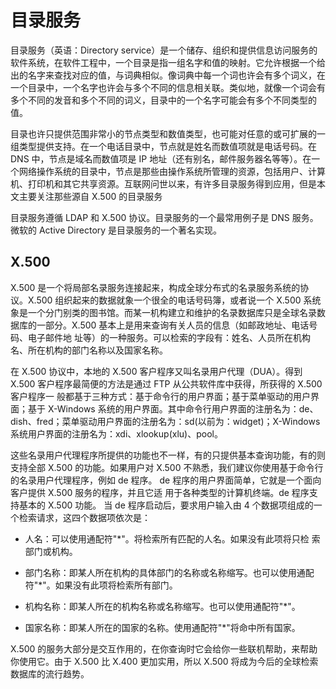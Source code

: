 # 目录服务

目录服务（英语：Directory service）是一个储存、组织和提供信息访问服务的软件系统，在软件工程中，一个目录是指一组名字和值的映射。它允许根据一个给出的名字来查找对应的值，与词典相似。像词典中每一个词也许会有多个词义，在一个目录中，一个名字也许会与多个不同的信息相关联。类似地，就像一个词会有多个不同的发音和多个不同的词义，目录中的一个名字可能会有多个不同类型的值。

目录也许只提供范围非常小的节点类型和数值类型，也可能对任意的或可扩展的一组类型提供支持。在一个电话目录中，节点就是姓名而数值项就是电话号码。在 DNS 中，节点是域名而数值项是 IP 地址（还有别名，邮件服务器名等等）。在一个网络操作系统的目录中，节点是那些由操作系统所管理的资源，包括用户、计算机、打印机和其它共享资源。互联网问世以来，有许多目录服务得到应用，但是本文主要关注那些源自 X.500 的目录服务

目录服务遵循 LDAP 和 X.500 协议。目录服务的一个最常用例子是 DNS 服务。微软的 Active Directory 是目录服务的一个著名实现。

## X.500

X.500 是一个将局部名录服务连接起来，构成全球分布式的名录服务系统的协议。X.500 组织起来的数据就象一个很全的电话号码簿，或者说一个 X.500 系统象是一个分门别类的图书馆。而某一机构建立和维护的名录数据库只是全球名录数据库的一部分。X.500 基本上是用来查询有关人员的信息（如邮政地址、电话号码、电子邮件地 址等）的一种服务。可以检索的字段有：姓名、人员所在机构名、所在机构的部门名称以及国家名称。

在 X.500 协议中，本地的 X.500 客户程序又叫名录用户代理（DUA）。得到 X.500 客户程序最简便的方法是通过 FTP 从公共软件库中获得，所获得的 X.500 客户程序一 般都基于三种方式：基于命令行的用户界面；基于菜单驱动的用户界面；基于 X-Windows 系统的用户界面。其中命令行用户界面的注册名为：de、dish、fred；菜单驱动用户界面的注册名为：sd(以前为：widget)；X-Windows 系统用户界面的注册名为：xdi、xlookup(xlu)、pool。

这些名录用户代理程序所提供的功能也不一样，有的只提供基本查询功能，有的则支持全部 X.500 的功能。如果用户对 X.500 不熟悉，我们建议你使用基于命令行的名录用户代理程序，例如 de 程序。 de 程序的用户界面简单，它就是一个面向客户提供 X.500 服务的程序，并且它适 用于各种类型的计算机终端。de 程序支持基本的 X.500 功能。 当 de 程序启动后，要求用户输入由 4 个数据项组成的一个检索请求，这四个数据项依次是：

- 人名：可以使用通配符"\*"。将检索所有匹配的人名。如果没有此项将只检 索部门或机构。

- 部门名称：即某人所在机构的具体部门的名称或名称缩写。也可以使用通配 符"\*"。如果没有此项将检索所有部门。

- 机构名称：即某人所在的机构名称或名称缩写。也可以使用通配符"\*"。

- 国家名称：即某人所在的国家的名称。使用通配符"\*"将命中所有国家。

X.500 的服务大部分是交互作用的，在你查询时它会给你一些联机帮助，来帮助你使用它。由于 X.500 比 X.400 更加实用，所以 X.500 将成为今后的全球检索数据库的流行趋势。
